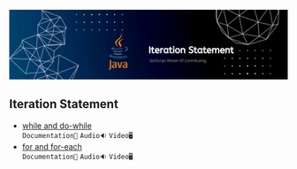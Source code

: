 ![](../Assets/Iteration%20Statement.png)

## Iteration Statement

- [while and do-while](./Iteration%20Statement/While%20and%20Do-while)<br>
  `Documentation📃`
  `Audio🔉`
  `Video🖥️`
- [for and for-each](./Iteration%20Statement/For%20and%20For-Each)<br>
  `Documentation📃`
  `Audio🔉`
  `Video🖥️`
